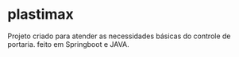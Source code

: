 # plastimax
Projeto criado para atender as necessidades básicas do controle de portaria.
feito em Springboot e JAVA.
